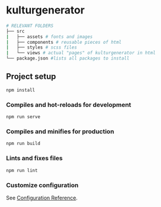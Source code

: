 # kulturgenerator

```bash
# RELEVANT FOLDERS
├── src
|   ├── assets # fonts and images
|   ├── components # reusable pieces of html
|   ├── styles # scss files
|   └── views # actual "pages" of kulturgenerator in html
└── package.json #lists all packages to install
```

## Project setup
```
npm install
```

### Compiles and hot-reloads for development
```
npm run serve
```

### Compiles and minifies for production
```
npm run build
```

### Lints and fixes files
```
npm run lint
```

### Customize configuration
See [Configuration Reference](https://cli.vuejs.org/config/).
